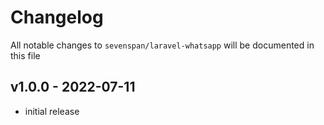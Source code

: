 # Changelog

All notable changes to `sevenspan/laravel-whatsapp` will be documented in this file

## v1.0.0  - 2022-07-11

- initial release
